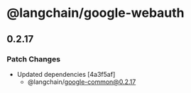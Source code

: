# @langchain/google-webauth

## 0.2.17

### Patch Changes

- Updated dependencies [4a3f5af]
  - @langchain/google-common@0.2.17
